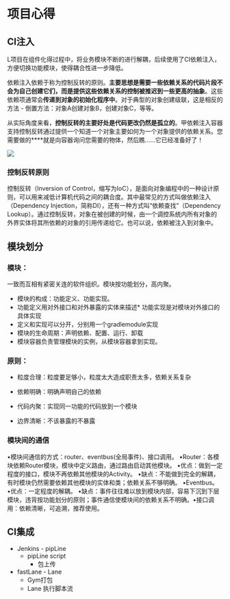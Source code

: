 # 项目心得


## CI注入


L项目在组件化得过程中，将业务模块不断的进行解耦，后续使用了CI依赖注入，方便切换功能模块，使得耦合性进一步降低。


依赖注入依赖于称为控制反转的原则。**主要思想是需要一些依赖关系的代码片段不会为自己创建它们，而是提供这些依赖关系的控制被推迟到一些更高的抽象**。这些依赖项通常会**传递到对象的初始化程序中**。对于典型的对象创建级联，这是相反的方法 - 倒置方法：对象A创建对象B，创建对象C，等等。

从实际角度来看，**控制反转的主要好处是代码更改仍然是孤立的**。甲依赖注入容器支持控制反转通过提供一个知道一个对象主要如何为一个对象提供的依赖关系。您需要做的****就是向容器询问您需要的物体，然后瞧......它已经准备好了！


![](https://pic-mike.oss-cn-hongkong.aliyuncs.com/Blog/20190401131830.png)


### 控制反转原则

控制反转（Inversion of Control，缩写为IoC），是面向对象编程中的一种设计原则，可以用来减低计算机代码之间的耦合度。其中最常见的方式叫做依赖注入（Dependency Injection，简称DI），还有一种方式叫“依赖查找”（Dependency Lookup）。通过控制反转，对象在被创建的时候，由一个调控系统内所有对象的外界实体将其所依赖的对象的引用传递给它。也可以说，依赖被注入到对象中。




## 模块划分

### 模块：

一致而互相有紧密关连的软件组织。模块按功能划分，高内聚。
* 模块的构成：功能定义、功能实现。
* 功能定义用对外接口和对外暴露的实体来描述* 功能实现是对模块对外接口的具体实现
* 定义和实现可以分开，分别用一个gradlemodule实现
* 模块的生命周期：声明依赖、配置、运行、卸载
* 模块容器负责管理模块的实例，从模块容器拿到实现。

### 原则：

* 粒度合理：粒度要足够小，粒度太大造成职责太多，依赖关系复杂

* 依赖明确：明确声明自己的依赖

* 代码内聚：实现同一功能的代码放到一个模块

* 边界清晰：不该暴露的不暴露

### 模块间的通信


•模块间通信的方式：router、eventbus(全局事件)、接口调用。
•Router：各模块依赖Router模块，模块中定义路由，通过路由启动其他模块。
    •优点：做到一定程度的接口，模块不再依赖其他模块的Activity。
    •缺点：不能做到完全的解耦，有时模块仍然需要依赖其他模块的实体和类；依赖关系不够明确。
•Eventbus。
    •优点：一定程度的解耦。
    •缺点：事件往往难以放到模块内部，容易下沉到下层模块，违背按功能划分的原则；事件通信使模块间的依赖关系不明确。•接口调用：依赖清晰，可追溯，推荐使用。



## CI集成


* Jenkins - pipLine
    * pipLine script
        * 包上传
* fastLane - Lane 
    * Gym打包
    * Lane 执行脚本流

